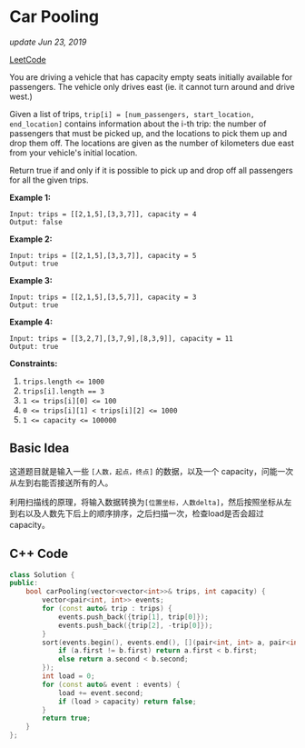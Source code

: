 # Car Pooling

_update Jun 23, 2019_

[LeetCode](https://leetcode.com/problems/car-pooling/)

You are driving a vehicle that has capacity empty seats initially available for passengers. The vehicle only drives east \(ie. it cannot turn around and drive west.\)

Given a list of trips, `trip[i] = [num_passengers, start_location, end_location]` contains information about the i-th trip: the number of passengers that must be picked up, and the locations to pick them up and drop them off. The locations are given as the number of kilometers due east from your vehicle's initial location.

Return true if and only if it is possible to pick up and drop off all passengers for all the given trips.

**Example 1:**

```text
Input: trips = [[2,1,5],[3,3,7]], capacity = 4
Output: false
```

**Example 2:**

```text
Input: trips = [[2,1,5],[3,3,7]], capacity = 5
Output: true
```

**Example 3:**

```text
Input: trips = [[2,1,5],[3,5,7]], capacity = 3
Output: true
```

**Example 4:**

```text
Input: trips = [[3,2,7],[3,7,9],[8,3,9]], capacity = 11
Output: true
```

**Constraints:**

1. `trips.length <= 1000`
2. `trips[i].length == 3`
3. `1 <= trips[i][0] <= 100`
4. `0 <= trips[i][1] < trips[i][2] <= 1000`
5. `1 <= capacity <= 100000`

## Basic Idea

这道题目就是输入一些 `[人数，起点，终点]` 的数据，以及一个 capacity，问能一次从左到右能否接送所有的人。

利用扫描线的原理，将输入数据转换为`[位置坐标，人数delta]`，然后按照坐标从左到右以及人数先下后上的顺序排序，之后扫描一次，检查load是否会超过capacity。

## C++ Code

```cpp
class Solution {
public:
    bool carPooling(vector<vector<int>>& trips, int capacity) {
        vector<pair<int, int>> events;
        for (const auto& trip : trips) {
            events.push_back({trip[1], trip[0]});
            events.push_back({trip[2], -trip[0]});
        }
        sort(events.begin(), events.end(), [](pair<int, int> a, pair<int, int> b){
            if (a.first != b.first) return a.first < b.first;
            else return a.second < b.second;
        });
        int load = 0;
        for (const auto& event : events) {
            load += event.second;
            if (load > capacity) return false;
        }
        return true;
    }
};
```

